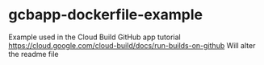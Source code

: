 # gcbapp-dockerfile-example
Example used in the Cloud Build GitHub app tutorial
https://cloud.google.com/cloud-build/docs/run-builds-on-github
Will alter the readme file
